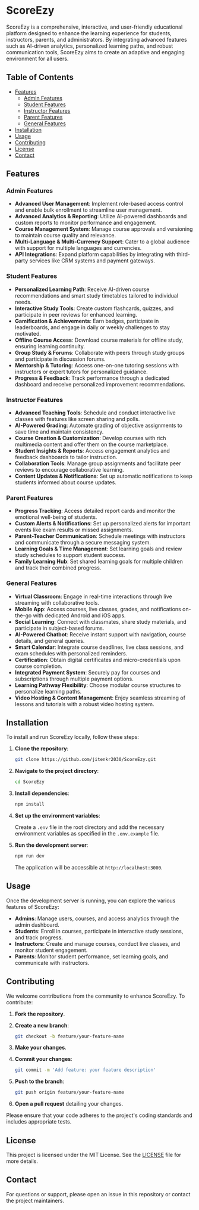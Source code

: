 # ScoreEzy

ScoreEzy is a comprehensive, interactive, and user-friendly educational platform designed to enhance the learning experience for students, instructors, parents, and administrators. By integrating advanced features such as AI-driven analytics, personalized learning paths, and robust communication tools, ScoreEzy aims to create an adaptive and engaging environment for all users.

## Table of Contents

- [Features](#features)
  - [Admin Features](#admin-features)
  - [Student Features](#student-features)
  - [Instructor Features](#instructor-features)
  - [Parent Features](#parent-features)
  - [General Features](#general-features)
- [Installation](#installation)
- [Usage](#usage)
- [Contributing](#contributing)
- [License](#license)
- [Contact](#contact)

## Features

### Admin Features

- **Advanced User Management**: Implement role-based access control and enable bulk enrollment to streamline user management.
- **Advanced Analytics & Reporting**: Utilize AI-powered dashboards and custom reports to monitor performance and engagement.
- **Course Management System**: Manage course approvals and versioning to maintain course quality and relevance.
- **Multi-Language & Multi-Currency Support**: Cater to a global audience with support for multiple languages and currencies.
- **API Integrations**: Expand platform capabilities by integrating with third-party services like CRM systems and payment gateways.

### Student Features

- **Personalized Learning Path**: Receive AI-driven course recommendations and smart study timetables tailored to individual needs.
- **Interactive Study Tools**: Create custom flashcards, quizzes, and participate in peer reviews for enhanced learning.
- **Gamification & Achievements**: Earn badges, participate in leaderboards, and engage in daily or weekly challenges to stay motivated.
- **Offline Course Access**: Download course materials for offline study, ensuring learning continuity.
- **Group Study & Forums**: Collaborate with peers through study groups and participate in discussion forums.
- **Mentorship & Tutoring**: Access one-on-one tutoring sessions with instructors or expert tutors for personalized guidance.
- **Progress & Feedback**: Track performance through a dedicated dashboard and receive personalized improvement recommendations.

### Instructor Features

- **Advanced Teaching Tools**: Schedule and conduct interactive live classes with features like screen sharing and polls.
- **AI-Powered Grading**: Automate grading of objective assignments to save time and maintain consistency.
- **Course Creation & Customization**: Develop courses with rich multimedia content and offer them on the course marketplace.
- **Student Insights & Reports**: Access engagement analytics and feedback dashboards to tailor instruction.
- **Collaboration Tools**: Manage group assignments and facilitate peer reviews to encourage collaborative learning.
- **Content Updates & Notifications**: Set up automatic notifications to keep students informed about course updates.

### Parent Features

- **Progress Tracking**: Access detailed report cards and monitor the emotional well-being of students.
- **Custom Alerts & Notifications**: Set up personalized alerts for important events like exam results or missed assignments.
- **Parent-Teacher Communication**: Schedule meetings with instructors and communicate through a secure messaging system.
- **Learning Goals & Time Management**: Set learning goals and review study schedules to support student success.
- **Family Learning Hub**: Set shared learning goals for multiple children and track their combined progress.

### General Features

- **Virtual Classroom**: Engage in real-time interactions through live streaming with collaborative tools.
- **Mobile App**: Access courses, live classes, grades, and notifications on-the-go with dedicated Android and iOS apps.
- **Social Learning**: Connect with classmates, share study materials, and participate in subject-based forums.
- **AI-Powered Chatbot**: Receive instant support with navigation, course details, and general queries.
- **Smart Calendar**: Integrate course deadlines, live class sessions, and exam schedules with personalized reminders.
- **Certification**: Obtain digital certificates and micro-credentials upon course completion.
- **Integrated Payment System**: Securely pay for courses and subscriptions through multiple payment options.
- **Learning Pathway Flexibility**: Choose modular course structures to personalize learning paths.
- **Video Hosting & Content Management**: Enjoy seamless streaming of lessons and tutorials with a robust video hosting system.

## Installation

To install and run ScoreEzy locally, follow these steps:

1. **Clone the repository**:

   ```bash
   git clone https://github.com/jitenkr2030/ScoreEzy.git
   ```

2. **Navigate to the project directory**:

   ```bash
   cd ScoreEzy
   ```

3. **Install dependencies**:

   ```bash
   npm install
   ```

4. **Set up the environment variables**:

   Create a `.env` file in the root directory and add the necessary environment variables as specified in the `.env.example` file.

5. **Run the development server**:

   ```bash
   npm run dev
   ```

   The application will be accessible at `http://localhost:3000`.

## Usage

Once the development server is running, you can explore the various features of ScoreEzy:

- **Admins**: Manage users, courses, and access analytics through the admin dashboard.
- **Students**: Enroll in courses, participate in interactive study sessions, and track progress.
- **Instructors**: Create and manage courses, conduct live classes, and monitor student engagement.
- **Parents**: Monitor student performance, set learning goals, and communicate with instructors.

## Contributing

We welcome contributions from the community to enhance ScoreEzy. To contribute:

1. **Fork the repository**.

2. **Create a new branch**:

   ```bash
   git checkout -b feature/your-feature-name
   ```

3. **Make your changes**.

4. **Commit your changes**:

   ```bash
   git commit -m 'Add feature: your feature description'
   ```

5. **Push to the branch**:

   ```bash
   git push origin feature/your-feature-name
   ```

6. **Open a pull request** detailing your changes.

Please ensure that your code adheres to the project's coding standards and includes appropriate tests.

## License

This project is licensed under the MIT License. See the [LICENSE](LICENSE) file for more details.

## Contact

For questions or support, please open an issue in this repository or contact the project maintainers.


